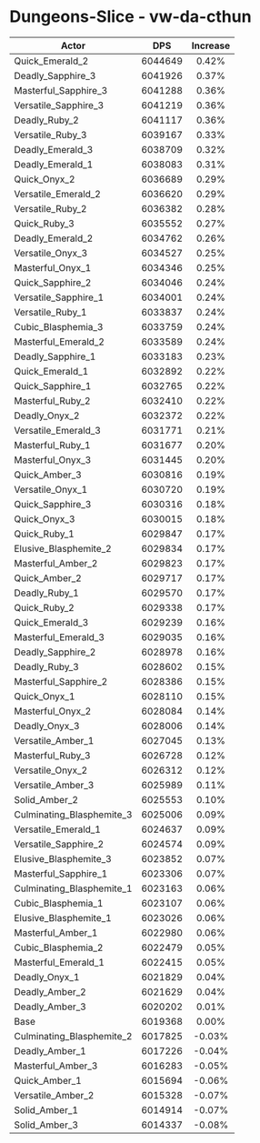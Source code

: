 # Dungeons-Slice - vw-da-cthun
| Actor | DPS | Increase |
|---|:---:|:---:|
|Quick_Emerald_2|6044649|0.42%|
|Deadly_Sapphire_3|6041926|0.37%|
|Masterful_Sapphire_3|6041288|0.36%|
|Versatile_Sapphire_3|6041219|0.36%|
|Deadly_Ruby_2|6041117|0.36%|
|Versatile_Ruby_3|6039167|0.33%|
|Deadly_Emerald_3|6038709|0.32%|
|Deadly_Emerald_1|6038083|0.31%|
|Quick_Onyx_2|6036689|0.29%|
|Versatile_Emerald_2|6036620|0.29%|
|Versatile_Ruby_2|6036382|0.28%|
|Quick_Ruby_3|6035552|0.27%|
|Deadly_Emerald_2|6034762|0.26%|
|Versatile_Onyx_3|6034527|0.25%|
|Masterful_Onyx_1|6034346|0.25%|
|Quick_Sapphire_2|6034046|0.24%|
|Versatile_Sapphire_1|6034001|0.24%|
|Versatile_Ruby_1|6033837|0.24%|
|Cubic_Blasphemia_3|6033759|0.24%|
|Masterful_Emerald_2|6033589|0.24%|
|Deadly_Sapphire_1|6033183|0.23%|
|Quick_Emerald_1|6032892|0.22%|
|Quick_Sapphire_1|6032765|0.22%|
|Masterful_Ruby_2|6032410|0.22%|
|Deadly_Onyx_2|6032372|0.22%|
|Versatile_Emerald_3|6031771|0.21%|
|Masterful_Ruby_1|6031677|0.20%|
|Masterful_Onyx_3|6031445|0.20%|
|Quick_Amber_3|6030816|0.19%|
|Versatile_Onyx_1|6030720|0.19%|
|Quick_Sapphire_3|6030316|0.18%|
|Quick_Onyx_3|6030015|0.18%|
|Quick_Ruby_1|6029847|0.17%|
|Elusive_Blasphemite_2|6029834|0.17%|
|Masterful_Amber_2|6029823|0.17%|
|Quick_Amber_2|6029717|0.17%|
|Deadly_Ruby_1|6029570|0.17%|
|Quick_Ruby_2|6029338|0.17%|
|Quick_Emerald_3|6029239|0.16%|
|Masterful_Emerald_3|6029035|0.16%|
|Deadly_Sapphire_2|6028978|0.16%|
|Deadly_Ruby_3|6028602|0.15%|
|Masterful_Sapphire_2|6028386|0.15%|
|Quick_Onyx_1|6028110|0.15%|
|Masterful_Onyx_2|6028084|0.14%|
|Deadly_Onyx_3|6028006|0.14%|
|Versatile_Amber_1|6027045|0.13%|
|Masterful_Ruby_3|6026728|0.12%|
|Versatile_Onyx_2|6026312|0.12%|
|Versatile_Amber_3|6025989|0.11%|
|Solid_Amber_2|6025553|0.10%|
|Culminating_Blasphemite_3|6025006|0.09%|
|Versatile_Emerald_1|6024637|0.09%|
|Versatile_Sapphire_2|6024574|0.09%|
|Elusive_Blasphemite_3|6023852|0.07%|
|Masterful_Sapphire_1|6023306|0.07%|
|Culminating_Blasphemite_1|6023163|0.06%|
|Cubic_Blasphemia_1|6023107|0.06%|
|Elusive_Blasphemite_1|6023026|0.06%|
|Masterful_Amber_1|6022980|0.06%|
|Cubic_Blasphemia_2|6022479|0.05%|
|Masterful_Emerald_1|6022415|0.05%|
|Deadly_Onyx_1|6021829|0.04%|
|Deadly_Amber_2|6021629|0.04%|
|Deadly_Amber_3|6020202|0.01%|
|Base|6019368|0.00%|
|Culminating_Blasphemite_2|6017825|-0.03%|
|Deadly_Amber_1|6017226|-0.04%|
|Masterful_Amber_3|6016283|-0.05%|
|Quick_Amber_1|6015694|-0.06%|
|Versatile_Amber_2|6015328|-0.07%|
|Solid_Amber_1|6014914|-0.07%|
|Solid_Amber_3|6014337|-0.08%|
